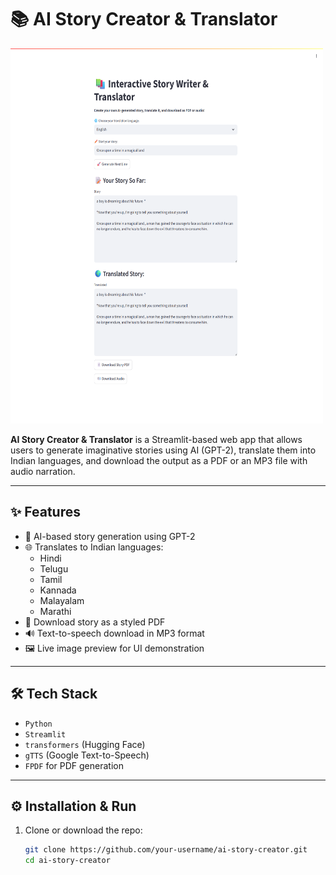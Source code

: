 # 📚 AI Story Creator & Translator

<img src="Story-Writer-Translator (1).png" alt="Girl in a jacket" width="500" height="600">

**AI Story Creator & Translator** is a Streamlit-based web app that allows users to generate imaginative stories using AI (GPT-2), translate them into Indian languages, and download the output as a PDF or an MP3 file with audio narration.

---

## ✨ Features

- 🔮 AI-based story generation using GPT-2
- 🌐 Translates to Indian languages:
  - Hindi
  - Telugu
  - Tamil
  - Kannada
  - Malayalam
  - Marathi
- 📄 Download story as a styled PDF
- 🔊 Text-to-speech download in MP3 format
- 🖼️ Live image preview for UI demonstration

---

## 🛠️ Tech Stack

- `Python`
- `Streamlit`
- `transformers` (Hugging Face)
- `gTTS` (Google Text-to-Speech)
- `FPDF` for PDF generation

---

## ⚙️ Installation & Run

1. Clone or download the repo:

   ```bash
   git clone https://github.com/your-username/ai-story-creator.git
   cd ai-story-creator
